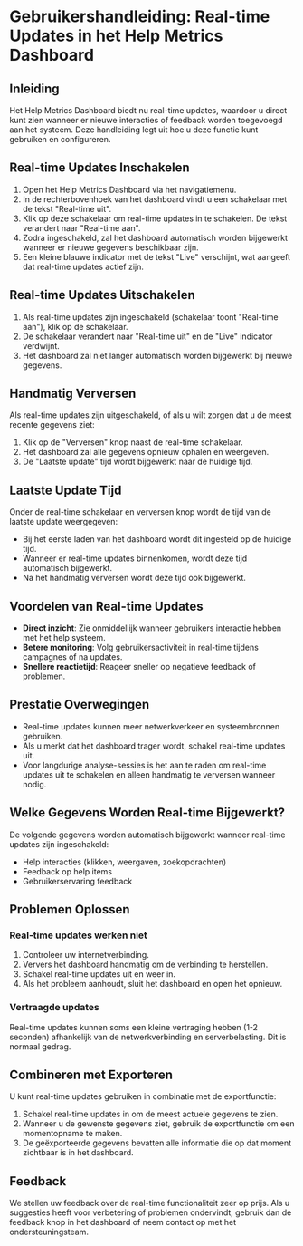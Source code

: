 # Gebruikershandleiding: Real-time Updates in het Help Metrics Dashboard

## Inleiding

Het Help Metrics Dashboard biedt nu real-time updates, waardoor u direct kunt zien wanneer er nieuwe interacties of feedback worden toegevoegd aan het systeem. Deze handleiding legt uit hoe u deze functie kunt gebruiken en configureren.

## Real-time Updates Inschakelen

1. Open het Help Metrics Dashboard via het navigatiemenu.
2. In de rechterbovenhoek van het dashboard vindt u een schakelaar met de tekst "Real-time uit".
3. Klik op deze schakelaar om real-time updates in te schakelen. De tekst verandert naar "Real-time aan".
4. Zodra ingeschakeld, zal het dashboard automatisch worden bijgewerkt wanneer er nieuwe gegevens beschikbaar zijn.
5. Een kleine blauwe indicator met de tekst "Live" verschijnt, wat aangeeft dat real-time updates actief zijn.

## Real-time Updates Uitschakelen

1. Als real-time updates zijn ingeschakeld (schakelaar toont "Real-time aan"), klik op de schakelaar.
2. De schakelaar verandert naar "Real-time uit" en de "Live" indicator verdwijnt.
3. Het dashboard zal niet langer automatisch worden bijgewerkt bij nieuwe gegevens.

## Handmatig Verversen

Als real-time updates zijn uitgeschakeld, of als u wilt zorgen dat u de meest recente gegevens ziet:

1. Klik op de "Verversen" knop naast de real-time schakelaar.
2. Het dashboard zal alle gegevens opnieuw ophalen en weergeven.
3. De "Laatste update" tijd wordt bijgewerkt naar de huidige tijd.

## Laatste Update Tijd

Onder de real-time schakelaar en verversen knop wordt de tijd van de laatste update weergegeven:

- Bij het eerste laden van het dashboard wordt dit ingesteld op de huidige tijd.
- Wanneer er real-time updates binnenkomen, wordt deze tijd automatisch bijgewerkt.
- Na het handmatig verversen wordt deze tijd ook bijgewerkt.

## Voordelen van Real-time Updates

- **Direct inzicht**: Zie onmiddellijk wanneer gebruikers interactie hebben met het help systeem.
- **Betere monitoring**: Volg gebruikersactiviteit in real-time tijdens campagnes of na updates.
- **Snellere reactietijd**: Reageer sneller op negatieve feedback of problemen.

## Prestatie Overwegingen

- Real-time updates kunnen meer netwerkverkeer en systeembronnen gebruiken.
- Als u merkt dat het dashboard trager wordt, schakel real-time updates uit.
- Voor langdurige analyse-sessies is het aan te raden om real-time updates uit te schakelen en alleen handmatig te verversen wanneer nodig.

## Welke Gegevens Worden Real-time Bijgewerkt?

De volgende gegevens worden automatisch bijgewerkt wanneer real-time updates zijn ingeschakeld:

- Help interacties (klikken, weergaven, zoekopdrachten)
- Feedback op help items
- Gebruikerservaring feedback

## Problemen Oplossen

### Real-time updates werken niet

1. Controleer uw internetverbinding.
2. Ververs het dashboard handmatig om de verbinding te herstellen.
3. Schakel real-time updates uit en weer in.
4. Als het probleem aanhoudt, sluit het dashboard en open het opnieuw.

### Vertraagde updates

Real-time updates kunnen soms een kleine vertraging hebben (1-2 seconden) afhankelijk van de netwerkverbinding en serverbelasting. Dit is normaal gedrag.

## Combineren met Exporteren

U kunt real-time updates gebruiken in combinatie met de exportfunctie:

1. Schakel real-time updates in om de meest actuele gegevens te zien.
2. Wanneer u de gewenste gegevens ziet, gebruik de exportfunctie om een momentopname te maken.
3. De geëxporteerde gegevens bevatten alle informatie die op dat moment zichtbaar is in het dashboard.

## Feedback

We stellen uw feedback over de real-time functionaliteit zeer op prijs. Als u suggesties heeft voor verbetering of problemen ondervindt, gebruik dan de feedback knop in het dashboard of neem contact op met het ondersteuningsteam.
